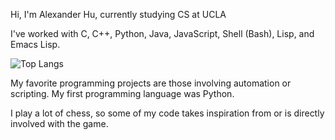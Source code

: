 Hi, I'm Alexander Hu, currently studying CS at UCLA

I've worked with C, C++, Python, Java, JavaScript, Shell (Bash), Lisp, and Emacs Lisp.

![Top Langs](https://github-readme-stats.vercel.app/api/top-langs/?username=alexanderhu77&langs_count=100&layout=compact&count_private=true&card_width=300&theme=light)

My favorite programming projects are those involving automation or scripting. My first programming language was Python. 

I play a lot of chess, so some of my code takes inspiration from or is directly involved with the game.
